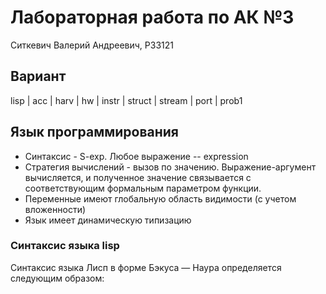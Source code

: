 # Лабораторная работа по АК №3
Ситкевич Валерий Андреевич, P33121
## Вариант 
lisp | acc | harv | hw | instr | struct | stream | port | prob1

## Язык программирования

- Синтаксис - S-exp. Любое выражение -- expression
- Стратегия вычислений - вызов по значению. Выражение-аргумент вычисляется, и полученное значение связывается с соответствующим формальным параметром функции.
- Переменные имеют глобальную область видимости (с учетом вложенности)
- Язык имеет динамическую типизацию

### Синтаксис языка lisp
Синтаксис языка Лисп в форме Бэкуса — Наура определяется следующим образом:
